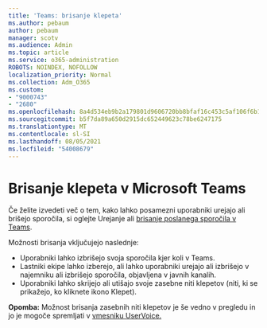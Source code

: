 ```yaml
---
title: 'Teams: brisanje klepeta'
ms.author: pebaum
author: pebaum
manager: scotv
ms.audience: Admin
ms.topic: article
ms.service: o365-administration
ROBOTS: NOINDEX, NOFOLLOW
localization_priority: Normal
ms.collection: Adm_O365
ms.custom:
- "9000743"
- "2680"
ms.openlocfilehash: 8a4d534eb9b2a179801d9606720bb8bfaf16c453c5af106f6b104fd0dc11cc9f
ms.sourcegitcommit: b5f7da89a650d2915dc652449623c78be6247175
ms.translationtype: MT
ms.contentlocale: sl-SI
ms.lasthandoff: 08/05/2021
ms.locfileid: "54008679"
---
```

# <a name="delete-a-chat-in-microsoft-teams"></a>Brisanje klepeta v Microsoft Teams

Če želite izvedeti več o tem, kako lahko posamezni uporabniki urejajo ali brišejo sporočila, si oglejte Urejanje ali [brisanje poslanega sporočila v Teams](https://support.office.com/article/5f1fe604-a900-4a07-b8b7-8cf70ed6b263). 

Možnosti brisanja vključujejo naslednje:

- Uporabniki lahko izbrišejo svoja sporočila kjer koli v Teams.
- Lastniki ekipe lahko izberejo, ali lahko uporabniki urejajo ali izbrišejo v najemniku ali izbrišejo sporočila, objavljena v javnih kanalih.
- Uporabniki lahko skrijejo ali utišajo svoje zasebne niti klepetov (niti, ki se prikažejo, ko kliknete ikono Klepet).

**Opomba:** Možnost brisanja zasebnih niti klepetov je še vedno v pregledu in jo je mogoče spremljati v [vmesniku UserVoice.](https://microsoftteams.uservoice.com/forums/555103-public/suggestions/33535006-delete-private-chat-threads) 
